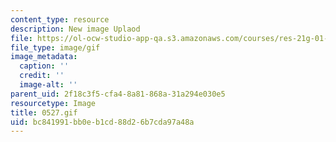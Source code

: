 ```yaml
---
content_type: resource
description: New image Uplaod
file: https://ol-ocw-studio-app-qa.s3.amazonaws.com/courses/res-21g-01-kana-spring-2010/bc841991bb0eb1cd88d26b7cda97a48a_0527.gif
file_type: image/gif
image_metadata:
  caption: ''
  credit: ''
  image-alt: ''
parent_uid: 2f18c3f5-cfa4-8a81-868a-31a294e030e5
resourcetype: Image
title: 0527.gif
uid: bc841991-bb0e-b1cd-88d2-6b7cda97a48a
---
```

